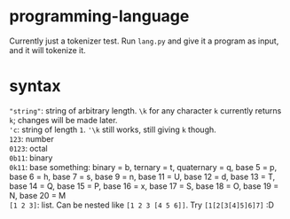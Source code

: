 # programming-language

Currently just a tokenizer test. Run `lang.py` and give it a program as input, and it will tokenize it.

# syntax

`"string"`: string of arbitrary length. `\k` for any character `k` currently returns `k`; changes will be made later.  
`'c`: string of length `1`. `'\k` still works, still giving `k` though.  
`123`: number  
`0123`: octal  
`0b11`: binary  
`0k11`: base something: binary = b, ternary = t, quaternary = q, base 5 = p, base 6 = h, base 7 = s, base 9 = n, base 11 = U, base 12   = d, base 13 = T, base 14 = Q, base 15 = P, base 16 = x, base 17 = S, base 18 = O, base 19 = N, base 20 = M  
`[1 2 3]`: list. Can be nested like `[1 2 3 [4 5 6]]`. Try `[1[2[3[4]5]6]7]` :D  
